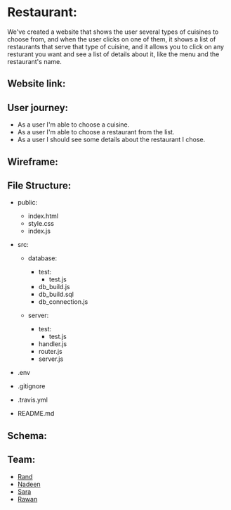 # Restaurant:

We've created a website that shows the user several types of cuisines to choose
from, and when the user clicks on one of them, it shows a list of restaurants
that serve that type of cuisine, and it allows you to click on any resturant you
want and see a list of details about it, like the menu and the restaurant's
name.

## Website link:

## User journey:

- As a user I'm able to choose a cuisine.
- As a user I'm able to choose a restaurant from the list.
- As a user I should see some details about the restaurant I chose.

## Wireframe:

## File Structure:

- public:

  - index.html
  - style.css
  - index.js

- src:

  - database:

    - test:
      - test.js
    - db_build.js
    - db_build.sql
    - db_connection.js

  - server:
    - test:
      - test.js
    - handler.js
    - router.js
    - server.js

- .env
- .gitignore
- .travis.yml
- README.md

## Schema:

## Team:

- [Rand]()
- [Nadeen]()
- [Sara]()
- [Rawan]()
